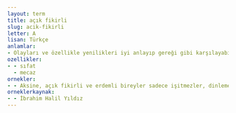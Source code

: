 ```yaml
---
layout: term
title: açık fikirli
slug: acik-fikirli
letter: A
lisan: Türkçe
anlamlar:
- Olayları ve özellikle yenilikleri iyi anlayıp gereği gibi karşılayabilen, düşündüğünü olduğu gibi söyleyebilen (kimse); açık görüşlü
ozellikler:
- - sıfat
  - mecaz
ornekler:
- - Aksine, açık fikirli ve erdemli bireyler sadece işitmezler, dinlemeyi çok iyi bilirler.
orneklerkaynak:
- - İbrahim Halil Yıldız
---
```


